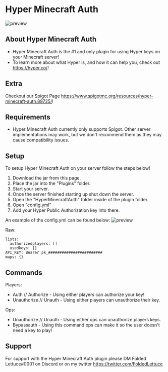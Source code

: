 # Hyper Minecraft Auth
![preview](https://i.imgur.com/xkqL7Mx.png)

## About Hyper Minecraft Auth
- Hyper Minecraft Auth is the #1 and only plugin for using Hyper keys on your Minecraft server!
- To learn more about what Hyper is, and how it can help you, check out https://hyper.co/!

## Extra
Checkout our Spigot Page https://www.spigotmc.org/resources/hyper-minecraft-auth.89725/!

## Requirements
- Hyper Minecraft Auth currently only supports Spigot. Other server implementations may work, but we don't recommend them as they may cause compatibility issues.

## Setup
To setup Hyper Minecraft Auth on your server follow the steps below!
1. Download the jar from this page.
2. Place the jar into the "Plugins" folder.
3. Start your server.
4. Once the server finished starting up shut down the server.
5. Open the "HyperMinecraftAuth" folder inside of the plugin folder.
6. Open "config.yml"
7. Add your Hyper Public Authorization key into there.

An example of the config.yml can be found below:
![preview](https://i.imgur.com/X2tXPD3.png)

Raw:
```
lists:
  authorizedplayers: []
  usedkeys: []
API_KEY: Bearer pk_########################
maps: {}
```
## Commands
Players:
- Auth <key> // Authorize <key> - Using either players can authorize your key!
- Unauthorize // Unauth - Using either players can unauthorize their key.

Ops:
- Unauthorize <user> // Unauth <user> - Using either ops can unauthorize players keys.
- Bypassauth <player> - Using this command ops can make it so the user doesn't need a key to play!

## Support
For support with the Hyper Minecraft Auth plugin please DM Folded Lettuce#0001 on Discord or on my twitter https://twitter.com/FoldedLettuce
